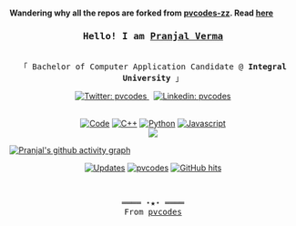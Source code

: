 #### Wandering why all the repos are forked from [pvcodes-zz](https://github.com/pvcodes-zz). Read [here](https://github.com/pvcodes/github-repo-cloner#where-did-the-idea-came-from)

<h3 align="center"><samp>Hello! I am <b><a rel="nofollow noopener noreferrer" target="_blank" href="https://pvcodes.netlify.app">Pranjal Verma</a></b></samp></h3>
<p align="center"><br>
  <samp>
    「 Bachelor of Computer Application Candidate @ <b>Integral University</b> 」<br>
  </samp>
</p>
  <p align="center">
    <a href="https://twitter.com/pvcodes" target="_blank">
    <img alt="Twitter: pvcodes" src="https://img.shields.io/badge/twitter-blue?style=flat&logo=twitter" />    
  </a> &nbsp;
    <a href="https://www.linkedin.com/in/pvcodes/" target="_blank">
    <img alt="Linkedin: pvcodes" src="https://img.shields.io/badge/LinkedIn-blue?style=glat&logo=linkedin" />
  </a>
  </p>
<!-- <details align="center"> -->
   <p align="center">
     <br>
      <a href="https://github.com/pvcodes?tab=repositories" target="_blank"><img alt="Code" src="https://img.shields.io/badge/-code-000000?style=flat-square&logo=Plex&logoColor=white"></a>
      <a href="https://github.com/pvcodes?tab=repositories&language=c%2B%2B" target="_blank"><img alt="C++" src="https://img.shields.io/badge/-C%2B%2B-f34b7d?style=flat-square&logo=C%2B%2B&logoColor=white"></a>
      <a href="https://github.com/pvcodes?tab=repositories&language=python" target="_blank"><img alt="Python" src="https://img.shields.io/badge/-Python-3572A5?style=flat-square&logo=Python&logoColor=white"></a>
      <a href="https://github.com/pvcodes?tab=repositories&language=javascript" target="_blank"><img alt="Javascript" src="https://img.shields.io/badge/-Javascript-f1e05a?style=flat-square&logo=Javascript&logoColor=white"></a>
      <!-- <a href="https://github.com/pvcodes?tab=repositories&language=go" target="_blank"><img alt="Go" src="https://img.shields.io/badge/-Go-375eab?style=flat-square&logo=Go&logoColor=white"></a> -->
      <!-- <a href="https://github.com/pvcodes?tab=repositories&language=java" target="_blank"><img alt="Java" src="https://img.shields.io/badge/-Java-b07219?style=flat-square&logo=Java&logoColor=white"></a> -->
      <!-- <a href="https://github.com/pvcodes?tab=repositories&language=html" target="_blank"><img alt="HTML" src="https://img.shields.io/badge/-HTML-e34c26?style=flat-square"></a> -->
  <br>
  <img src="https://github-readme-stats.vercel.app/api?username=pvcodes&show_icons=true&hide_border=true&hide=issues&title_color=5391FE&icon_color=000000&text_color=555"></img><br>
    <!-- Check out my <a rel="nofollow noopener noreferrer" target="_blank" href="https://pvcodes.netlify.app/src/my_resume.pdf">Resume</a><br> -->

[![Pranjal's github activity graph](https://activity-graph.herokuapp.com/graph?username=pvcodes&theme=xcode)](https://github.com/pvcodes)<br>

<div align="center">
  <a href="https://github.com/pvcodes?tab=followers" target="_blank"><img alt="Updates" src="https://img.shields.io/badge/--000000?style=flat-square&logo=RSS&logoColor=white"></a>
<a href="https://github.com/pvcodes" target="_blank"><img alt="pvcodes" src="https://badges.pufler.dev/visits/pvcodes/pvcodes?logo=GitHub&label=visits&color=success&logoColor=white&style=flat-square"/></a>
<a href="https://github.com/pvcodes/pvcodes" target="_blank"><img alt="GitHub hits" src="https://img.shields.io/github/last-commit/pvcodes/pvcodes?label=profile%20updated&style=flat-square"></a>
</div>

  </samp>
  </p>
<!-- </details> -->
<br>

<samp>
  <p align="center">
    ════ ⋆★⋆ ════<br>
    From <a href="https://github.com/pvcodes/pvcodes">pvcodes</a>
  </p>
</samp>
